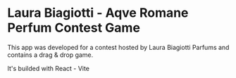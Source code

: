 # Laura Biagiotti - Aqve Romane Perfum Contest Game

This app was developed for a contest hosted by Laura Biagiotti Parfums and contains a drag & drop game.

It's builded with React - Vite
